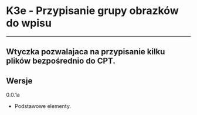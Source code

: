
# K3e - Przypisanie grupy obrazków do wpisu

------------------
Wtyczka pozwalajaca na przypisanie kilku plików bezpośrednio do CPT.
------------------
## Wersje

0.0.1a
- Podstawowe elementy.